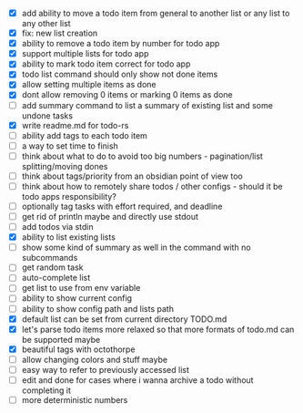 - [x] add ability to move a todo item from general to another list or any list to any other list
- [x] fix: new list creation
- [x] ability to remove a todo item by number for todo app
- [x] support multiple lists for todo app
- [x] ability to mark todo item correct for todo app
- [x] todo list command should only show not done items
- [x] allow setting multiple items as done
- [x] dont allow removing 0 items or marking 0 items as done
- [ ] add summary command to list a summary of existing list and some undone tasks
- [x] write readme.md for todo-rs
- [ ] ability add tags to each todo item
- [ ] a way to set time to finish
- [ ] think about what to do to avoid too big numbers - pagination/list splitting/moving dones
- [ ] think about tags/priority from an obsidian point of view too
- [ ] think about how to remotely share todos / other configs - should it be todo apps responsibility?
- [ ] optionally tag tasks with effort required, and deadline
- [ ] get rid of println maybe and directly use stdout
- [ ] add todos via stdin
- [x] ability to list existing lists
- [ ] show some kind of summary as well in the command with no subcommands
- [ ] get random task
- [ ] auto-complete list
- [ ] get list to use from env variable
- [ ] ability to show current config
- [ ] ability to show config path and lists path
- [x] default list can be set from current directory TODO.md
- [x] let's parse todo items more relaxed so that more formats of todo.md can be supported maybe
- [x] beautiful tags with octothorpe
- [ ] allow changing colors and stuff maybe
- [ ] easy way to refer to previously accessed list
- [ ] edit and done for cases where i wanna archive a todo without completing it
- [ ] more deterministic numbers